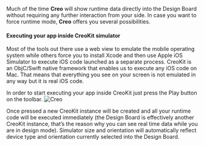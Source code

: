 Much of the time **Creo** will show runtime data directly into the Design Board without requiring any further interaction from your side. In case you want to force runtime mode, **Creo** offers you several possibilities.


#### Executing your app inside CreoKit simulator
Most of the tools out there use a web view to emulate the mobile operating system while others force you to install Xcode and then use Apple iOS Simulator to execute iOS code launched as a separate process. CreoKit is an ObjC/Swift native framework that enables us to execute any iOS code on Mac. That means that everything you see on your screen is not emulated in any way but it is real iOS code.


In order to start executing your app inside CreoKit just press the Play button on the toolbar.
![Creo](images/simulator.png)

Once pressed a new CreoKit instance will be created and all your runtime code will be executed immediately (the Design Board is effectively another CreoKit instance, that’s the reason why you can see real time data while you are in design mode). Simulator size and orientation will automatically reflect device type and orientation currently selected into the Design Board.
